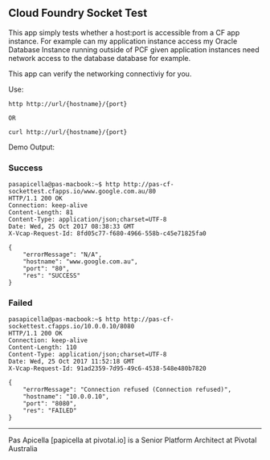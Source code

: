## Cloud Foundry Socket Test

This app simply tests whether a host:port is accessible from a CF app instance. For example can my application
instance access my Oracle Database Instance running outside of PCF given application instances need network 
access to the database database for example.

This app can verify the networking connectiviy for you. 

Use:

```
http http://url/{hostname}/{port}

OR

curl http://url/{hostname}/{port}
```

Demo Output:

### Success

```
pasapicella@pas-macbook:~$ http http://pas-cf-sockettest.cfapps.io/www.google.com.au/80
HTTP/1.1 200 OK
Connection: keep-alive
Content-Length: 81
Content-Type: application/json;charset=UTF-8
Date: Wed, 25 Oct 2017 08:38:33 GMT
X-Vcap-Request-Id: 8fd05c77-f680-4966-558b-c45e71825fa0

{
    "errorMessage": "N/A",
    "hostname": "www.google.com.au",
    "port": "80",
    "res": "SUCCESS"
}
```

### Failed

```
pasapicella@pas-macbook:~$ http http://pas-cf-sockettest.cfapps.io/10.0.0.10/8080
HTTP/1.1 200 OK
Connection: keep-alive
Content-Length: 110
Content-Type: application/json;charset=UTF-8
Date: Wed, 25 Oct 2017 11:52:18 GMT
X-Vcap-Request-Id: 91ad2359-7d95-49c6-4538-548e480b7820

{
    "errorMessage": "Connection refused (Connection refused)",
    "hostname": "10.0.0.10",
    "port": "8080",
    "res": "FAILED"
}
```

<hr />
Pas Apicella [papicella at pivotal.io] is a Senior Platform Architect at Pivotal Australia 